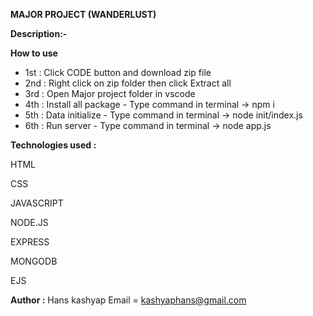 **MAJOR PROJECT (WANDERLUST)**

**Description:-**

**How to use**
- 1st : Click CODE button and download zip file
- 2nd : Right click on zip folder then click Extract all 
- 3rd : Open Major project folder in vscode 
- 4th : Install all package - Type command in terminal -> npm i
- 5th : Data initialize - Type command in terminal -> node init/index.js
- 6th : Run server - Type command in terminal -> node app.js

**Technologies used :**
  
HTML

CSS

JAVASCRIPT

NODE.JS

EXPRESS

MONGODB

EJS

**Author :**
  Hans kashyap Email = kashyaphans@gmail.com
